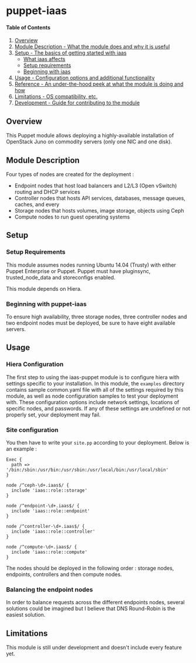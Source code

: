 # puppet-iaas

#### Table of Contents

1. [Overview](#overview)
2. [Module Description - What the module does and why it is useful](#module-description)
3. [Setup - The basics of getting started with iaas](#setup)
    * [What iaas affects](#what-iaas-affects)
    * [Setup requirements](#setup-requirements)
    * [Beginning with iaas](#beginning-with-iaas)
4. [Usage - Configuration options and additional functionality](#usage)
5. [Reference - An under-the-hood peek at what the module is doing and how](#reference)
5. [Limitations - OS compatibility, etc.](#limitations)
6. [Development - Guide for contributing to the module](#development)

## Overview

This Puppet module allows deploying a highly-available installation of OpenStack Juno on commodity servers (only one NIC and one disk).

## Module Description

Four types of nodes are created for the deployment :

* Endpoint nodes that host load balancers and L2/L3 (Open vSwitch) routing and DHCP services
* Controller nodes that hosts API services, databases, message queues, caches, and every
* Storage nodes that hosts volumes, image storage, objects using Ceph
* Compute nodes to run guest operating systems

## Setup

### Setup Requirements
This module assumes nodes running Ubuntu 14.04 (Trusty) with either Puppet Enterprise or Puppet. Puppet must have pluginsync, trusted_node_data and storeconfigs enabled.

This module depends on Hiera.

### Beginning with puppet-iaas
To ensure high availability, three storage nodes, three controller nodes and two endpoint nodes must be deployed, be sure to have eight available servers.

## Usage

### Hiera Configuration

The first step to using the iaas-puppet module is to configure hiera with settings specific to your installation. In this module, the `examples` directory contains sample common.yaml file with all of the settings required by this module, as well as node configuration samples to test your deployment with. These configuration options include network settings, locations of specific nodes, and passwords. If any of these settings are undefined or not properly set, your deployment may fail.

### Site configuration
You then have to write your `site.pp` according to your deployment. Below is an example :

```
Exec {
  path => '/bin:/sbin:/usr/bin:/usr/sbin:/usr/local/bin:/usr/local/sbin'
}

node /^ceph-\d+.iaas$/ {
  include 'iaas::role::storage'
}

node /^endpoint-\d+.iaas$/ {
  include 'iaas::role::endpoint'
}

node /^controller-\d+.iaas$/ {
  include 'iaas::role::controller'
}

node /^compute-\d+.iaas$/ {
  include 'iaas::role::compute'
}
```

The nodes should be deployed in the following order : storage nodes, endpoints, controllers and then compute nodes.

### Balancing the endpoint nodes

In order to balance requests across the different endpoints nodes, several solutions could be imagined but I believe that DNS Round-Robin is the easiest solution.

## Limitations

This module is still under development and doesn't include every feature yet.
